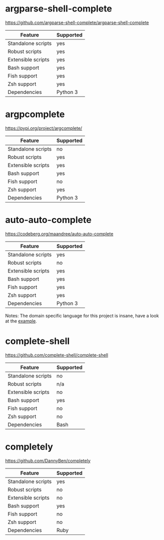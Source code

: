 argparse-shell-complete
=======================

https://github.com/argparse-shell-complete/argparse-shell-complete

| Feature            | Supported  |
| ------------------ | ---------- |
| Standalone scripts | yes        |
| Robust scripts     | yes        |
| Extensible scripts | yes        |
| Bash support       | yes        |
| Fish support       | yes        |
| Zsh support        | yes        |
| Dependencies       | Python 3   |

argpcomplete
============

https://pypi.org/project/argcomplete/

| Feature            | Supported  |
| ------------------ | ---------- |
| Standalone scripts | no         |
| Robust scripts     | yes        |
| Extensible scripts | yes        |
| Bash support       | yes        |
| Fish support       | no         |
| Zsh support        | yes        |
| Dependencies       | Python 3   |

auto-auto-complete
==================

https://codeberg.org/maandree/auto-auto-complete

| Feature            | Supported  |
| ------------------ | ---------- |
| Standalone scripts | yes        |
| Robust scripts     | no         |
| Extensible scripts | yes        |
| Bash support       | yes        |
| Fish support       | yes        |
| Zsh support        | yes        |
| Dependencies       | Python 3   |

Notes: The domain specific language for this project is insane, have a look at the [example](https://codeberg.org/maandree/auto-auto-complete/src/branch/master/doc/example).

complete-shell
==============

https://github.com/complete-shell/complete-shell

| Feature            | Supported  |
| ------------------ | ---------- |
| Standalone scripts | no         |
| Robust scripts     | n/a        |
| Extensible scripts | no         |
| Bash support       | yes        |
| Fish support       | no         |
| Zsh support        | no         |
| Dependencies       | Bash       |

completely
==========

https://github.com/DannyBen/completely

| Feature            | Supported  |
| ------------------ | ---------- |
| Standalone scripts | yes        |
| Robust scripts     | no         |
| Extensible scripts | no         |
| Bash support       | yes        |
| Fish support       | no         |
| Zsh support        | no         |
| Dependencies       | Ruby       |

